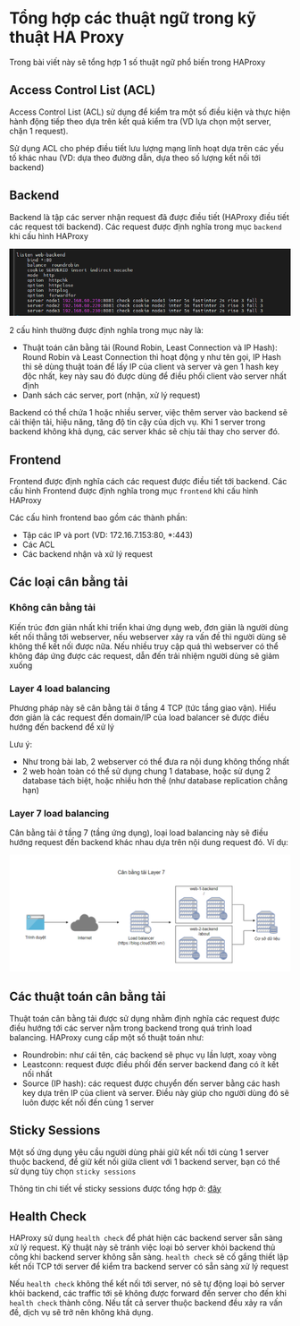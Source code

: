 # Tổng hợp các thuật ngữ trong kỹ thuật HA Proxy

Trong bài viết này sẽ tổng hợp 1 số thuật ngữ phổ biến trong HAProxy

## Access Control List (ACL)

Access Control List (ACL) sử dụng để kiểm tra một số điều kiện và thực hiện hành động tiếp theo dựa trên kết quả kiểm tra (VD lựa chọn một server, chặn 1 request). 

Sử dụng ACL cho phép điều tiết lưu lượng mạng linh hoạt dựa trên các yếu tố khác nhau (VD: dựa theo đường dẫn, dựa theo số lượng kết nối tới backend)

## Backend 

Backend là tập các server nhận request đã được điều tiết (HAProxy điều tiết các request tới backend). Các request được định nghĩa trong mục ```backend``` khi cấu hình HAProxy

![](./images/HA_backend.png)

2 cấu hình thường được định nghĩa trong mục này là:
- Thuật toán cân bằng tải (Round Robin, Least Connection và IP Hash): Round Robin và Least Connection thì hoạt động y như tên gọi, IP Hash thì sẽ dùng thuật toán để lấy IP của client và server và gen 1 hash key độc nhất, key này sau đó được dùng để điều phối client vào server nhất định
- Danh sách các server, port (nhận, xử lý request)

Backend có thể chứa 1 hoặc nhiều server, việc thêm server vào backend sẽ cải thiện tải, hiệu năng, tăng độ tin cậy của dịch vụ. Khi 1 server trong backend không khả dụng, các server khác sẽ chịu tải thay cho server đó.

## Frontend

Frontend được định nghĩa cách các request được điều tiết tới backend. Các cấu hình Frontend được định nghĩa trong mục ```frontend``` khi cấu hình HAProxy

Các cấu hình frontend bao gồm các thành phần:
- Tập các IP và port (VD: 172.16.7.153:80, *:443)
- Các ACL
- Các backend nhận và xử lý request

## Các loại cân bằng tải

### Không cân bằng tải

Kiến trúc đơn giản nhất khi triển khai ứng dụng web, đơn giản là người dùng kết nối thẳng tới webserver, nếu webserver xảy ra vấn đề thì người dùng sẽ không thể kết nối được nữa. Nếu nhiều truy cập quá thì webserver có thể không đáp ứng được các request, dẫn đến trải nhiệm người dùng sẽ giảm xuống

### Layer 4 load balancing

Phương pháp này sẽ cân bằng tải ở tầng 4 TCP (tức tầng giao vận). Hiểu đơn giản là các request đến domain/IP của load balancer sẽ được điều hướng đến backend để xử lý

Lưu ý:
- Như trong bài lab, 2 webserver có thể đưa ra nội dung không thống nhất
- 2 web hoàn toàn có thể sử dụng chung 1 database, hoặc sử dụng 2 database tách biệt, hoặc nhiều hơn thế (như database replication chẳng hạn)

### Layer 7 load balancing

Cân bằng tải ở tầng 7 (tầng ứng dụng), loại load balancing này sẽ điều hướng request đến backend khác nhau dựa trên nội dung request đó. Ví dụ:

![](./images/HA_layer7_lb.png)

## Các thuật toán cân bằng tải

Thuật toán cân bằng tải được sử dụng nhằm định nghĩa các request được điều hướng tới các server nằm trong backend trong quá trình load balancing. HAProxy cung cấp một số thuật toán như:
- Roundrobin: như cái tên, các backend sẽ phục vụ lần lượt, xoay vòng
- Leastconn: request được điều phối đến server backend đang có ít kết nối nhất
- Source (IP hash): các request được chuyển đến server bằng các hash key dựa trên IP của client và server. Điều này giúp cho người dùng đó sẽ luôn được kết nối đến cùng 1 server 

## Sticky Sessions

Một số ứng dụng yêu cầu người dùng phải giữ kết nối tới cùng 1 server thuộc backend, để giữ kết nối giữa client với 1 backend server, bạn có thể sử dụng tùy chọn ```sticky sessions```

Thông tin chi tiết về sticky sessions được tổng hợp ở: [đây](https://github.com/shaidoka/thuctap-NhanHoa/blob/main/Linux_basic/HA_KeepAlive/HA_Sticky_Session.md)

## Health Check

HAProxy sử dụng ```health check``` để phát hiện các backend server sẵn sàng xử lý request. Kỹ thuật này sẽ tránh việc loại bỏ server khỏi backend thủ công khi backend server không sẵn sàng. ```health check``` sẽ cố gắng thiết lập kết nối TCP tới server để kiểm tra backend server có sẵn sàng xử lý request

Nếu ```health check``` không thể kết nối tới server, nó sẽ tự động loại bỏ server khỏi backend, các traffic tới sẽ không được forward đến server cho đến khi ```health check``` thành công. Nếu tất cả server thuộc backend đều xảy ra vấn đề, dịch vụ sẽ trở nên không khả dụng. 

